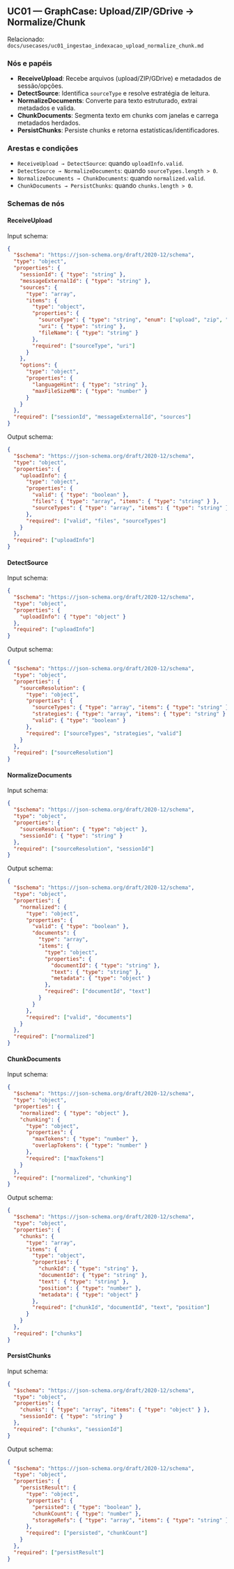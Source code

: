 ## UC01 — GraphCase: Upload/ZIP/GDrive → Normalize/Chunk

Relacionado: `docs/usecases/uc01_ingestao_indexacao_upload_normalize_chunk.md`

### Nós e papéis
- **ReceiveUpload**: Recebe arquivos (upload/ZIP/GDrive) e metadados de sessão/opções.
- **DetectSource**: Identifica `sourceType` e resolve estratégia de leitura.
- **NormalizeDocuments**: Converte para texto estruturado, extrai metadados e valida.
- **ChunkDocuments**: Segmenta texto em chunks com janelas e carrega metadados herdados.
- **PersistChunks**: Persiste chunks e retorna estatísticas/identificadores.

### Arestas e condições
- `ReceiveUpload → DetectSource`: quando `uploadInfo.valid`.
- `DetectSource → NormalizeDocuments`: quando `sourceTypes.length > 0`.
- `NormalizeDocuments → ChunkDocuments`: quando `normalized.valid`.
- `ChunkDocuments → PersistChunks`: quando `chunks.length > 0`.

### Schemas de nós

#### ReceiveUpload
Input schema:
```json
{
  "$schema": "https://json-schema.org/draft/2020-12/schema",
  "type": "object",
  "properties": {
    "sessionId": { "type": "string" },
    "messageExternalId": { "type": "string" },
    "sources": {
      "type": "array",
      "items": {
        "type": "object",
        "properties": {
          "sourceType": { "type": "string", "enum": ["upload", "zip", "gdrive"] },
          "uri": { "type": "string" },
          "fileName": { "type": "string" }
        },
        "required": ["sourceType", "uri"]
      }
    },
    "options": {
      "type": "object",
      "properties": {
        "languageHint": { "type": "string" },
        "maxFileSizeMB": { "type": "number" }
      }
    }
  },
  "required": ["sessionId", "messageExternalId", "sources"]
}
```
Output schema:
```json
{
  "$schema": "https://json-schema.org/draft/2020-12/schema",
  "type": "object",
  "properties": {
    "uploadInfo": {
      "type": "object",
      "properties": {
        "valid": { "type": "boolean" },
        "files": { "type": "array", "items": { "type": "string" } },
        "sourceTypes": { "type": "array", "items": { "type": "string" } }
      },
      "required": ["valid", "files", "sourceTypes"]
    }
  },
  "required": ["uploadInfo"]
}
```

#### DetectSource
Input schema:
```json
{
  "$schema": "https://json-schema.org/draft/2020-12/schema",
  "type": "object",
  "properties": {
    "uploadInfo": { "type": "object" }
  },
  "required": ["uploadInfo"]
}
```
Output schema:
```json
{
  "$schema": "https://json-schema.org/draft/2020-12/schema",
  "type": "object",
  "properties": {
    "sourceResolution": {
      "type": "object",
      "properties": {
        "sourceTypes": { "type": "array", "items": { "type": "string" } },
        "strategies": { "type": "array", "items": { "type": "string" } },
        "valid": { "type": "boolean" }
      },
      "required": ["sourceTypes", "strategies", "valid"]
    }
  },
  "required": ["sourceResolution"]
}
```

#### NormalizeDocuments
Input schema:
```json
{
  "$schema": "https://json-schema.org/draft/2020-12/schema",
  "type": "object",
  "properties": {
    "sourceResolution": { "type": "object" },
    "sessionId": { "type": "string" }
  },
  "required": ["sourceResolution", "sessionId"]
}
```
Output schema:
```json
{
  "$schema": "https://json-schema.org/draft/2020-12/schema",
  "type": "object",
  "properties": {
    "normalized": {
      "type": "object",
      "properties": {
        "valid": { "type": "boolean" },
        "documents": {
          "type": "array",
          "items": {
            "type": "object",
            "properties": {
              "documentId": { "type": "string" },
              "text": { "type": "string" },
              "metadata": { "type": "object" }
            },
            "required": ["documentId", "text"]
          }
        }
      },
      "required": ["valid", "documents"]
    }
  },
  "required": ["normalized"]
}
```

#### ChunkDocuments
Input schema:
```json
{
  "$schema": "https://json-schema.org/draft/2020-12/schema",
  "type": "object",
  "properties": {
    "normalized": { "type": "object" },
    "chunking": {
      "type": "object",
      "properties": {
        "maxTokens": { "type": "number" },
        "overlapTokens": { "type": "number" }
      },
      "required": ["maxTokens"]
    }
  },
  "required": ["normalized", "chunking"]
}
```
Output schema:
```json
{
  "$schema": "https://json-schema.org/draft/2020-12/schema",
  "type": "object",
  "properties": {
    "chunks": {
      "type": "array",
      "items": {
        "type": "object",
        "properties": {
          "chunkId": { "type": "string" },
          "documentId": { "type": "string" },
          "text": { "type": "string" },
          "position": { "type": "number" },
          "metadata": { "type": "object" }
        },
        "required": ["chunkId", "documentId", "text", "position"]
      }
    }
  },
  "required": ["chunks"]
}
```

#### PersistChunks
Input schema:
```json
{
  "$schema": "https://json-schema.org/draft/2020-12/schema",
  "type": "object",
  "properties": {
    "chunks": { "type": "array", "items": { "type": "object" } },
    "sessionId": { "type": "string" }
  },
  "required": ["chunks", "sessionId"]
}
```
Output schema:
```json
{
  "$schema": "https://json-schema.org/draft/2020-12/schema",
  "type": "object",
  "properties": {
    "persistResult": {
      "type": "object",
      "properties": {
        "persisted": { "type": "boolean" },
        "chunkCount": { "type": "number" },
        "storageRefs": { "type": "array", "items": { "type": "string" } }
      },
      "required": ["persisted", "chunkCount"]
    }
  },
  "required": ["persistResult"]
}
```


